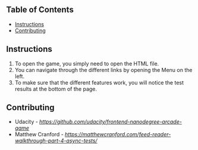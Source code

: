 ## Table of Contents

- [Instructions](#instructions)
- [Contributing](#contributing)

## Instructions

1. To open the game, you simply need to open the HTML file.
2. You can navigate through the different links by opening the Menu on the left.
3. To make sure that the different features work, you will notice the test results at the bottom of the page.

## Contributing

- Udacity - _https://github.com/udacity/frontend-nanodegree-arcade-game_
- Matthew Cranford - _https://matthewcranford.com/feed-reader-walkthrough-part-4-async-tests/_
